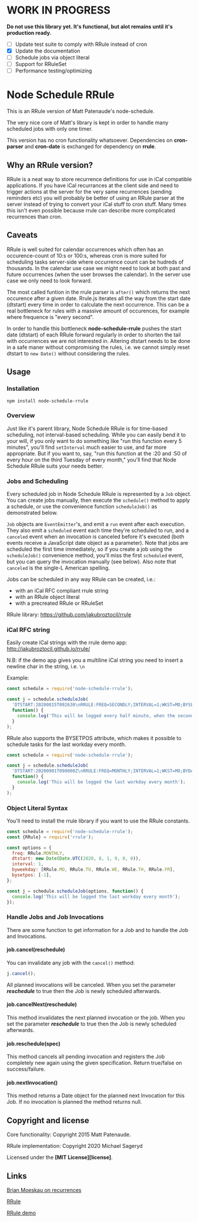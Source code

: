 # WORK IN PROGRESS

**Do not use this library yet. It's functional, but alot remains until it's production ready.**

- [ ] Update test suite to comply with RRule instead of cron
- [x] Update the documentation
- [ ] Schedule jobs via object literal
- [ ] Support for RRuleSet
- [ ] Performance testing/optimizing

# Node Schedule RRule

This is an RRule version of Matt Patenaude's node-schedule.

The very nice core of Matt's library is kept in order to handle many scheduled jobs with only one timer.

This version has no cron functionality whatsoever. Dependencies on **cron-parser** and **cron-date** is exchanged for dependency on **rrule**.

## Why an RRule version?

RRule is a neat way to store recurrence definitions for use in iCal compatible applications. If you have iCal recurrances at the client side and need to trigger actions at the server for the very same recurrences (sending reminders etc) you will probably be better of using an RRule parser at the server instead of trying to convert your iCal stuff to cron stuff. Many times this isn't even possible because rrule can describe more complicated recurrences than cron.

## Caveats

RRule is well suited for calendar occurrences which often has an occurence-count of 10:s or 100:s, whereas cron is more suited for scheduling tasks server-side where occurrence count can be hudreds of thousands. In the calendar use case we might need to look at both past and future occurrences (when the user browses the calendar). In the server use case we only need to look forward.

The most called funtion in the rrule parser is `after()` which returns the next occurence after a given date. Rrule.js iterates all the way from the start date (dtstart) every time in order to calculate the next occurrence. This can be a real bottleneck for rules with a massive amount of occurences, for example where frequence is "every second".

In order to handle this bottleneck **node-schedule-rrule** pushes the start date (dtstart) of each RRule forward regularly in order to shorten the tail with occurrences we are not interested in. Altering dtstart needs to be done in a safe maner without compromising the rules, i.e. we cannot simply reset dtstart to `new Date()` without considering the rules.

## Usage

### Installation

```
npm install node-schedule-rrule
```

### Overview

Just like it's parent library, Node Schedule RRule is for time-based scheduling, not interval-based scheduling. While you can easily bend it to your will, if you only want to do something like "run this function every 5 minutes", you'll find `setInterval` much easier to use, and far more appropriate. But if you want to, say, "run this function at the :20
and :50 of every hour on the third Tuesday of every month," you'll find that Node Schedule RRule suits your needs better.

### Jobs and Scheduling

Every scheduled job in Node Schedule RRule is represented by a `Job` object. You can
create jobs manually, then execute the `schedule()` method to apply a schedule,
or use the convenience function `scheduleJob()` as demonstrated below.

`Job` objects are `EventEmitter`'s, and emit a `run` event after each execution.
They also emit a `scheduled` event each time they're scheduled to run, and a
`canceled` event when an invocation is canceled before it's executed (both events
receive a JavaScript date object as a parameter). Note that jobs are scheduled the
first time immediately, so if you create a job using the `scheduleJob()`
convenience method, you'll miss the first `scheduled` event, but you can query the
invocation manually (see below). Also note that `canceled` is the single-L American
spelling.

Jobs can be scheduled in any way RRule can be created, i.e.:

- with an iCal RFC compliant rrule string
- with an RRule object literal
- with a precreated RRule or RRuleSet

RRule library: https://github.com/jakubroztocil/rrule

### iCal RFC string

Easily create iCal strings with the rrule demo app: http://jakubroztocil.github.io/rrule/

N.B: if the demo app gives you a multiline iCal string you need to insert a newline char in the string, i.e. `\n`

Example:

```js
const schedule = require('node-schedule-rrule');

const j = schedule.scheduleJob(
  'DTSTART:20200815T092630\nRRULE:FREQ=SECONDLY;INTERVAL=1;WKST=MO;BYSECOND=30',
  function() {
    console.log('This will be logged every half minute, when the second hand is at 30');
  }
);
```

RRule also supports the BYSETPOS attribute, which makes it possible to schedule tasks for the last workday every month.

```js
const schedule = require('node-schedule-rrule');

const j = schedule.scheduleJob(
  'DTSTART:20200901T090000Z\nRRULE:FREQ=MONTHLY;INTERVAL=1;WKST=MO;BYDAY=MO,TU,WE,TH,FR;BYSETPOS=-1',
  function() {
    console.log('This will be logged the last workday every month');
  }
);
```

### Object Literal Syntax

You'll need to install the rrule library if you want to use the RRule constants.

```js
const schedule = require('node-schedule-rrule');
const {RRule} = require('rrule');

const options = {
  freq: RRule.MONTHLY,
  dtstart: new Date(Date.UTC(2020, 8, 1, 9, 0, 0)),
  interval: 1,
  byweekday: [RRule.MO, RRule.TU, RRule.WE, RRule.TH, RRule.FR],
  bysetpos: [-1],
};

const j = schedule.scheduleJob(options, function() {
  console.log('This will be logged the last workday every month');
});
```

### Handle Jobs and Job Invocations

There are some function to get information for a Job and to handle the Job and
Invocations.

#### job.cancel(reschedule)

You can invalidate any job with the `cancel()` method:

```js
j.cancel();
```

All planned invocations will be canceled. When you set the parameter **_reschedule_**
to true then the Job is newly scheduled afterwards.

#### job.cancelNext(reschedule)

This method invalidates the next planned invocation or the job.
When you set the parameter **_reschedule_** to true then the Job is newly scheduled
afterwards.

#### job.reschedule(spec)

This method cancels all pending invocation and registers the Job completely new again using the given specification.
Return true/false on success/failure.

#### job.nextInvocation()

This method returns a Date object for the planned next Invocation for this Job. If no invocation is planned the method returns null.

## Copyright and license

Core functionality: Copyright 2015 Matt Patenaude.

RRule implementation: Copyright 2020 Michael Sageryd

Licensed under the **[MIT License][license]**.

## Links

[Brian Moeskau on recurrences](https://github.com/bmoeskau/Extensible/blob/master/recurrence-overview.mdb)

[RRule](https://github.com/jakubroztocil/rrule)

[RRule demo](http://jakubroztocil.github.io/rrule/)
